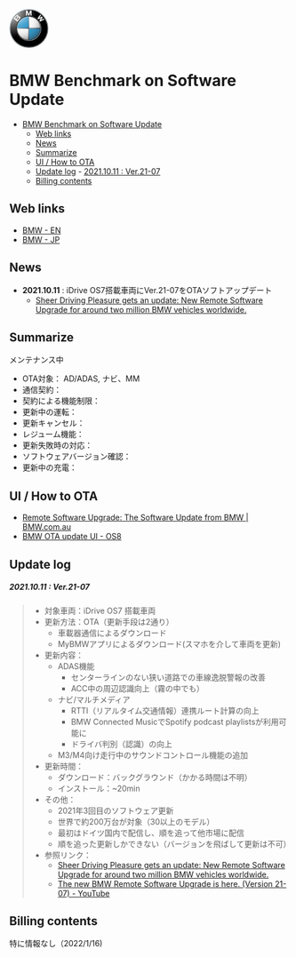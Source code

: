 [<img src="./image/BMW-icon.png" width=70px>](https://www.bmw.com/en/index.html)

# BMW Benchmark on Software Update 



<!-- @import "[TOC]" {cmd="toc" depthFrom=1 depthTo=6 orderedList=false} -->

<!-- code_chunk_output -->

- [BMW Benchmark on Software Update](#bmw-benchmark-on-software-update)
  - [Web links](#web-links)
  - [News](#news)
  - [Summarize](#summarize)
  - [UI / How to OTA](#ui--how-to-ota)
  - [Update log](#update-log)
        - [2021.10.11 : Ver.21-07](#20211011--ver21-07)
  - [Billing contents](#billing-contents)

<!-- /code_chunk_output -->



## Web links

- [BMW - EN](https://www.bmw.com/en/index.html)  
- [BMW - JP](https://www.bmw.co.jp/ja/index.html)


## News

- **2021.10.11** : iDrive OS7搭載車両にVer.21-07をOTAソフトアップデート
  - [Sheer Driving Pleasure gets an update: New Remote Software Upgrade for around two million BMW vehicles worldwide.](https://www.press.bmwgroup.com/global/article/detail/T0348312EN/sheer-driving-pleasure-gets-an-update:-new-remote-software-upgrade-for-around-two-million-bmw-vehicles-worldwide?language=en)


## Summarize

メンテナンス中

- OTA対象： AD/ADAS, ナビ、MM
- 通信契約：
- 契約による機能制限：
- 更新中の運転：
- 更新キャンセル：
- レジューム機能：
- 更新失敗時の対応：
- ソフトウェアバージョン確認：
- 更新中の充電：

## UI / How to OTA

- [Remote Software Upgrade: The Software Update from BMW | BMW.com.au](https://www.bmw.com/en-au/offers-and-services/bmw-digital-services-and-connectivity/remote-software-upgrade.html)
- [BMW OTA update UI - OS8](BMW-UI.md)

## Update log
  
##### 2021.10.11 : Ver.21-07

> - 対象車両：iDrive OS7 搭載車両
> - 更新方法：OTA（更新手段は2通り）
>   - 車載器通信によるダウンロード
>   - MyBMWアプリによるダウンロード(スマホを介して車両を更新)
> - 更新内容：
>   - ADAS機能
>     - センターラインのない狭い道路での車線逸脱警報の改善
>     - ACC中の周辺認識向上（霧の中でも）
>   - ナビ/マルチメディア
>     - RTTI（リアルタイム交通情報）連携ルート計算の向上
>     - BMW Connected MusicでSpotify podcast playlistsが利用可能に
>     - ドライバ判別（認識）の向上
>   - M3/M4向け走行中のサウンドコントロール機能の追加
> - 更新時間：
>   - ダウンロード：バックグラウンド（かかる時間は不明）
>   - インストール：~20min
> - その他：
>   - 2021年3回目のソフトウェア更新
>   - 世界で約200万台が対象（30以上のモデル）
>   - 最初はドイツ国内で配信し、順を追って他市場に配信
>   - 順を追った更新しかできない（バージョンを飛ばして更新は不可）
> - 参照リンク：
>   - [Sheer Driving Pleasure gets an update: New Remote Software Upgrade for around two million BMW vehicles worldwide.](https://www.press.bmwgroup.com/global/article/detail/T0348312EN/sheer-driving-pleasure-gets-an-update:-new-remote-software-upgrade-for-around-two-million-bmw-vehicles-worldwide?language=en)
>   - [The new BMW Remote Software Upgrade is here. (Version 21-07) - YouTube](https://www.youtube.com/watch?v=pnKLdsrBcEY)

## Billing contents

特に情報なし（2022/1/16)

